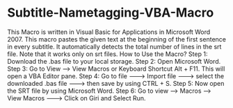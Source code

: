 # Subtitle-Nametagging-VBA-Macro
This Macro is written in Visual Basic for Applications in Microsoft Word 2007. This macro pastes the given text at the beginning of the first sentence in every subtitle. It automatically detects the total number of lines in the srt file. Note that it works only on srt files.
How to Use the Macro?
Step 1: Download the .bas file to your local storage.
Step 2: Open Microsoft Word.
Step 3: Go to View --> View Macros
          or
        Keyboard Shortcut Alt + F11. This will open a VBA Editor pane.
Step 4: Go to file ---> Import file ---> select the downloaded .bas file ---> then save by using CTRL + S.
Step 5: Now open the SRT file by using Microsoft Word.
Step 6: Go to view --> Macros --> View Macros ---> Click on Giri and Select Run.
